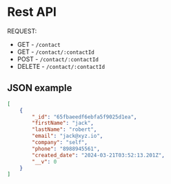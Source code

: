 # Rest API

REQUEST:
- GET -  `/contact`
- GET -  `/contact/:contactId`
- POST -  `/contact/:contactId`
- DELETE -  `/contact/:contactId`

## JSON example

```json
[
    {
        "_id": "65fbaeedf6ebfa5f9025d1ea",
        "firstName": "jack",
        "lastName": "robert",
        "email": "jack@xyz.io",
        "company": "self",
        "phone": "8988945561",
        "created_date": "2024-03-21T03:52:13.201Z",
        "__v": 0
    }
]
```